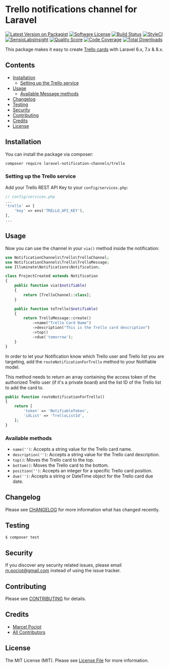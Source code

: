 # Trello notifications channel for Laravel

[![Latest Version on Packagist](https://img.shields.io/packagist/v/laravel-notification-channels/trello.svg?style=flat-square)](https://packagist.org/packages/laravel-notification-channels/trello)
[![Software License](https://img.shields.io/badge/license-MIT-brightgreen.svg?style=flat-square)](LICENSE.md)
[![Build Status](https://img.shields.io/travis/laravel-notification-channels/trello/master.svg?style=flat-square)](https://travis-ci.org/laravel-notification-channels/trello)
[![StyleCI](https://styleci.io/repos/65379321/shield)](https://styleci.io/repos/65379321)
[![SensioLabsInsight](https://img.shields.io/sensiolabs/i/9015691f-130d-4fca-8710-72a010abc684.svg?style=flat-square)](https://insight.sensiolabs.com/projects/9015691f-130d-4fca-8710-72a010abc684)
[![Quality Score](https://img.shields.io/scrutinizer/g/laravel-notification-channels/trello.svg?style=flat-square)](https://scrutinizer-ci.com/g/laravel-notification-channels/trello)
[![Code Coverage](https://img.shields.io/scrutinizer/coverage/g/laravel-notification-channels/trello/master.svg?style=flat-square)](https://scrutinizer-ci.com/g/laravel-notification-channels/trello/?branch=master)
[![Total Downloads](https://img.shields.io/packagist/dt/laravel-notification-channels/trello.svg?style=flat-square)](https://packagist.org/packages/laravel-notification-channels/trello)

This package makes it easy to create [Trello cards](https://developers.trello.com/) with Laravel 6.x, 7.x & 8.x.

## Contents

- [Installation](#installation)
    - [Setting up the Trello service](#setting-up-the-trello-service)
- [Usage](#usage)
	- [Available Message methods](#available-message-methods)
- [Changelog](#changelog)
- [Testing](#testing)
- [Security](#security)
- [Contributing](#contributing)
- [Credits](#credits)
- [License](#license)


## Installation

You can install the package via composer:

``` bash
composer require laravel-notification-channels/trello
```

### Setting up the Trello service

Add your Trello REST API Key to your `config/services.php`:

```php
// config/services.php
...
'trello' => [
    'key' => env('TRELLO_API_KEY'),
],
...
```


## Usage

Now you can use the channel in your `via()` method inside the notification:

``` php
use NotificationChannels\Trello\TrelloChannel;
use NotificationChannels\Trello\TrelloMessage;
use Illuminate\Notifications\Notification;

class ProjectCreated extends Notification
{
    public function via($notifiable)
    {
        return [TrelloChannel::class];
    }

    public function toTrello($notifiable)
    {
        return TrelloMessage::create()
            ->name("Trello Card Name")
            ->description("This is the Trello card description")
            ->top()
            ->due('tomorrow');
    }
}
```

In order to let your Notification know which Trello user and Trello list you are targeting, add the `routeNotificationForTrello` method to your Notifiable model.

This method needs to return an array containing the access token of the authorized Trello user (if it's a private board) and the list ID of the Trello list to add the card to.

```php
public function routeNotificationForTrello()
{
    return [
        'token' => 'NotifiableToken',
        'idList' => 'TrelloListId',
    ];
}
```

### Available methods

- `name('')`: Accepts a string value for the Trello card name.
- `description('')`: Accepts a string value for the Trello card description.
- `top()`: Moves the Trello card to the top.
- `bottom()`: Moves the Trello card to the bottom.
- `position('')`: Accepts an integer for a specific Trello card position.
- `due('')`: Accepts a string or DateTime object for the Trello card due date.


## Changelog

Please see [CHANGELOG](CHANGELOG.md) for more information what has changed recently.

## Testing

``` bash
$ composer test
```

## Security

If you discover any security related issues, please email m.pociot@gmail.com instead of using the issue tracker.

## Contributing

Please see [CONTRIBUTING](CONTRIBUTING.md) for details.

## Credits

- [Marcel Pociot](https://github.com/mpociot)
- [All Contributors](../../contributors)

## License

The MIT License (MIT). Please see [License File](LICENSE.md) for more information.
